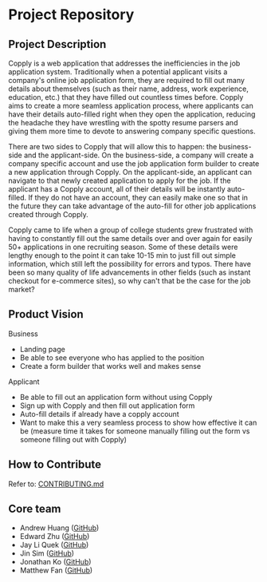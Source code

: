 # Project Repository

## Project Description

Copply is a web application that addresses the inefficiencies in the job application system. Traditionally when a potential applicant visits a company's online job application form, they are required to fill out many details about themselves (such as their name, address, work experience, education, etc.) that they have filled out countless times before. Copply aims to create a more seamless application process, where applicants can have their details auto-filled right when they open the application, reducing the headache they have wrestling with the spotty resume parsers and giving them more time to devote to answering company specific questions.

There are two sides to Copply that will allow this to happen: the business-side and the applicant-side. On the business-side, a company will create a company specific account and use the job application form builder to create a new application through Copply. On the applicant-side, an applicant can navigate to that newly created application to apply for the job. If the applicant has a Copply account, all of their details will be instantly auto-filled. If they do not have an account, they can easily make one so that in the future they can take advantage of the auto-fill for other job applications created through Copply.

Copply came to life when a group of college students grew frustrated with having to constantly fill out the same details over and over again for easily 50+ applications in one recruiting season. Some of these details were lengthy enough to the point it can take 10-15 min to just fill out simple information, which still left the possibility for errors and typos. There have been so many quality of life advancements in other fields (such as instant checkout for e-commerce sites), so why can't that be the case for the job market?

## Product Vision

Business
- Landing page
- Be able to see everyone who has applied to the position
- Create a form builder that works well and makes sense

Applicant
- Be able to fill out an application form without using Copply
- Sign up with Copply and then fill out application form
- Auto-fill details if already have a copply account
- Want to make this a very seamless process to show how effective it can be
(measure time it takes for someone manually filling out the form vs someone filling out with Copply)

## How to Contribute
Refer to: [CONTRIBUTING.md](./CONTRIBUTING.md)

## Core team
- Andrew Huang ([GitHub](https://github.com/ando-huang))
- Edward Zhu ([GitHub](https://github.com/EddieSource))
- Jay Li Quek ([GitHub](https://github.com/jayliquek))
- Jin Sim ([GitHub](https://github.com/jinsim95))
- Jonathan Ko ([GitHub](https://github.com/jonako99))
- Matthew Fan ([GitHub](https://github.com/mattfan00))
